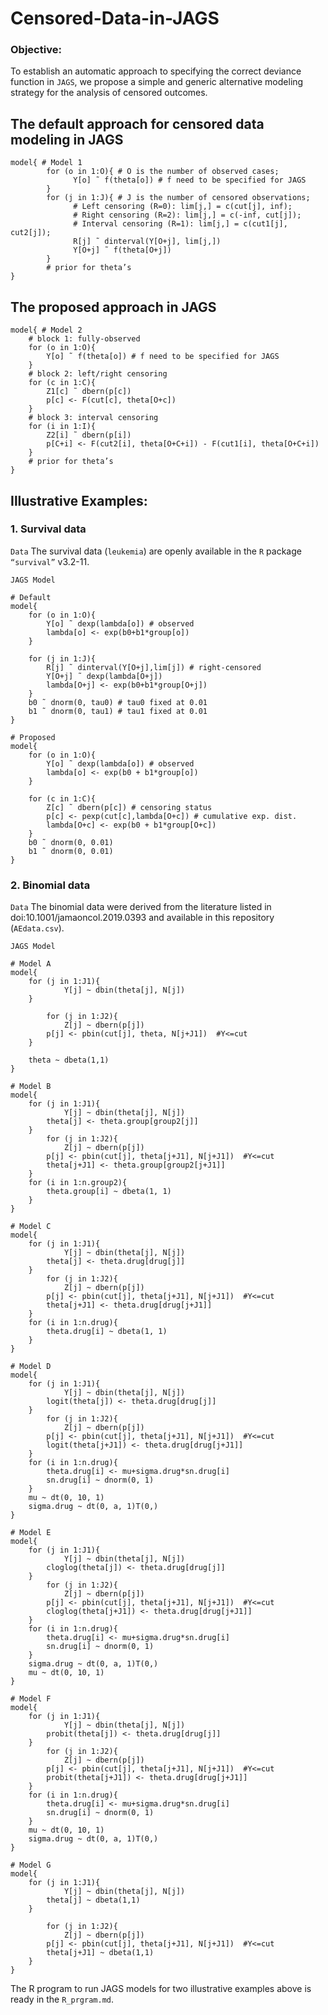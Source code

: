 # Censored-Data-in-JAGS

### Objective:
To establish an automatic approach to specifying the correct deviance function in ``JAGS``, we propose a simple and generic alternative modeling strategy
for the analysis of censored outcomes.

## The default approach for censored data modeling in JAGS
```
model{ # Model 1
        for (o in 1:O){ # O is the number of observed cases;
              Y[o] ˜ f(theta[o]) # f need to be specified for JAGS
        }
        for (j in 1:J){ # J is the number of censored observations;
              # Left censoring (R=0): lim[j,] = c(cut[j], inf);
              # Right censoring (R=2): lim[j,] = c(-inf, cut[j]);
              # Interval censoring (R=1): lim[j,] = c(cut1[j], cut2[j]);
              R[j] ˜ dinterval(Y[O+j], lim[j,])
              Y[O+j] ˜ f(theta[O+j])
        }
        # prior for theta’s
}
```
## The proposed approach in JAGS

```
model{ # Model 2
	# block 1: fully-observed
	for (o in 1:O){
		Y[o] ˜ f(theta[o]) # f need to be specified for JAGS
	}
	# block 2: left/right censoring
	for (c in 1:C){
		Z1[c] ˜ dbern(p[c])
		p[c] <- F(cut[c], theta[O+c])
	}
	# block 3: interval censoring
	for (i in 1:I){
		Z2[i] ˜ dbern(p[i])
		p[C+i] <- F(cut2[i], theta[O+C+i]) - F(cut1[i], theta[O+C+i])
	}
	# prior for theta’s
}
```

## Illustrative Examples:

### 1. Survival data

``Data``
The survival data (`leukemia`) are openly available in the ``R`` package ``“survival”`` v3.2-11.

``JAGS Model``

```
# Default
model{
	for (o in 1:O){ 
		Y[o] ˜ dexp(lambda[o]) # observed
		lambda[o] <- exp(b0+b1*group[o])
	}

	for (j in 1:J){
		R[j] ˜ dinterval(Y[O+j],lim[j]) # right-censored
		Y[O+j] ˜ dexp(lambda[O+j])
		lambda[O+j] <- exp(b0+b1*group[O+j])
	}
	b0 ˜ dnorm(0, tau0) # tau0 fixed at 0.01
	b1 ˜ dnorm(0, tau1) # tau1 fixed at 0.01
}

# Proposed
model{
	for (o in 1:O){
		Y[o] ˜ dexp(lambda[o]) # observed
		lambda[o] <- exp(b0 + b1*group[o])
	}

	for (c in 1:C){
		Z[c] ˜ dbern(p[c]) # censoring status
		p[c] <- pexp(cut[c],lambda[O+c]) # cumulative exp. dist.
		lambda[O+c] <- exp(b0 + b1*group[O+c])
	}
	b0 ˜ dnorm(0, 0.01)
	b1 ˜ dnorm(0, 0.01)
}
```

### 2. Binomial data

``Data``
The binomial data were derived from the literature listed in doi:10.1001/jamaoncol.2019.0393 and available in this repository (`AEdata.csv`).

``JAGS Model``

```
# Model A
model{
	for (j in 1:J1){
       		Y[j] ~ dbin(theta[j], N[j])
	}
 
       	for (j in 1:J2){
       		Z[j] ~ dbern(p[j])
		p[j] <- pbin(cut[j], theta, N[j+J1])  #Y<=cut
	}

	theta ~ dbeta(1,1)
}

# Model B
model{
	for (j in 1:J1){
       		Y[j] ~ dbin(theta[j], N[j])
		theta[j] <- theta.group[group2[j]]
	} 
       	for (j in 1:J2){
       		Z[j] ~ dbern(p[j])
		p[j] <- pbin(cut[j], theta[j+J1], N[j+J1])  #Y<=cut
		theta[j+J1] <- theta.group[group2[j+J1]]
	}
	for (i in 1:n.group2){
		theta.group[i] ~ dbeta(1, 1)
	}
}

# Model C
model{
	for (j in 1:J1){
       		Y[j] ~ dbin(theta[j], N[j])
		theta[j] <- theta.drug[drug[j]]
	} 
       	for (j in 1:J2){
       		Z[j] ~ dbern(p[j])
		p[j] <- pbin(cut[j], theta[j+J1], N[j+J1])  #Y<=cut
		theta[j+J1] <- theta.drug[drug[j+J1]]
	}
	for (i in 1:n.drug){
		theta.drug[i] ~ dbeta(1, 1)
	}
}

# Model D
model{
	for (j in 1:J1){
       		Y[j] ~ dbin(theta[j], N[j])
		logit(theta[j]) <- theta.drug[drug[j]]
	} 
       	for (j in 1:J2){
       		Z[j] ~ dbern(p[j])
		p[j] <- pbin(cut[j], theta[j+J1], N[j+J1])  #Y<=cut
		logit(theta[j+J1]) <- theta.drug[drug[j+J1]]
	}
	for (i in 1:n.drug){
		theta.drug[i] <- mu+sigma.drug*sn.drug[i]
		sn.drug[i] ~ dnorm(0, 1)
	}
	mu ~ dt(0, 10, 1)
	sigma.drug ~ dt(0, a, 1)T(0,)
}

# Model E
model{
	for (j in 1:J1){
       		Y[j] ~ dbin(theta[j], N[j])
		cloglog(theta[j]) <- theta.drug[drug[j]]
	} 
       	for (j in 1:J2){
       		Z[j] ~ dbern(p[j])
		p[j] <- pbin(cut[j], theta[j+J1], N[j+J1])  #Y<=cut
		cloglog(theta[j+J1]) <- theta.drug[drug[j+J1]]
	}
	for (i in 1:n.drug){
		theta.drug[i] <- mu+sigma.drug*sn.drug[i]
		sn.drug[i] ~ dnorm(0, 1)
	}
	sigma.drug ~ dt(0, a, 1)T(0,) 
	mu ~ dt(0, 10, 1)
}

# Model F
model{
	for (j in 1:J1){
       		Y[j] ~ dbin(theta[j], N[j])
		probit(theta[j]) <- theta.drug[drug[j]]
	} 
       	for (j in 1:J2){
       		Z[j] ~ dbern(p[j])
		p[j] <- pbin(cut[j], theta[j+J1], N[j+J1])  #Y<=cut
		probit(theta[j+J1]) <- theta.drug[drug[j+J1]]
	}
	for (i in 1:n.drug){
		theta.drug[i] <- mu+sigma.drug*sn.drug[i]
		sn.drug[i] ~ dnorm(0, 1)
	}
	mu ~ dt(0, 10, 1)
	sigma.drug ~ dt(0, a, 1)T(0,)
}

# Model G
model{
	for (j in 1:J1){
       		Y[j] ~ dbin(theta[j], N[j])
		theta[j] ~ dbeta(1,1)
	}
 
       	for (j in 1:J2){
       		Z[j] ~ dbern(p[j])
		p[j] <- pbin(cut[j], theta[j+J1], N[j+J1])  #Y<=cut
		theta[j+J1] ~ dbeta(1,1)
	}
}

```
The R program to run JAGS models for two illustrative examples above is ready in the ``R_prgram.md``.
